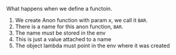 What happens when we define a functoin.

1. We create Anon function with param x, we call it `BAR`.
2. There is a name for this anon function, `BAR`.
3. The name must be stored in the env
4. This is just a value attached to a name
5. The object lambda must point in the env where it was created
